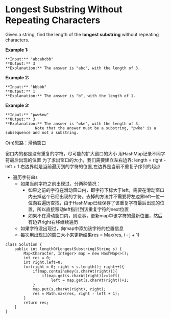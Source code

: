 # Longest Substring Without Repeating Characters

Given a string, find the length of the **longest substring** without repeating characters.

**Example 1:**
```
**Input:** "abcabcbb"
**Output:** 3 
**Explanation:** The answer is "abc", with the length of 3. 
```
**Example 2:**
```
**Input:** "bbbbb"
**Output:** 1
**Explanation:** The answer is "b", with the length of 1.
```
**Example 3:**
```
**Input:** "pwwkew"
**Output:** 3
**Explanation:** The answer is "wke", with the length of 3. 
             Note that the answer must be a substring, "pwke" is a subsequence and not a substring.
```
             

O(n)思路：滑动窗口

窗口内的都是没有重复的字符，尽可能的扩大窗口的大小
用HashMap记录不同字符最后出现的位置
为了求出窗口的大小，我们需要建立左右边界: length = right - left + 1
右边界就是当前遍历到的字符的位置,左边界是当前不重复子序列的起点
 
* 遍历字符串s
  * 如果当前字符之前出现过，分两种情况：
    * 如果之前的字符在滑动窗口内，即字符下标大于left，需要在滑动窗口内去掉这个已经出现的字符。去掉的方法并不需要将左边界left一位一位向右遍历查找，由于HashMap已经保存了该重复字符最后出现的位置，所以直接移动left指针到该重复字符的next位置
    * 如果不在滑动窗口内，则没事，更新map中该字符的最新位置，然后有边界right右移继续遍历
  * 如果字符没出现过，向map中添加该字符的位置信息
  * 每次用出现过的窗口大小来更新结果res = Max(res, i - j + 1)
 
```
class Solution {
    public int lengthOfLongestSubstring(String s) {      
        Map<Character, Integer> map = new HashMap<>();
        int res = 0;
        int right,left=0;
        for(right = 0; right < s.length(); right++){
            if(map.containsKey(s.charAt(right))){
                if(map.get(s.charAt(right))>=left)
                    left = map.get(s.charAt(right))+1;
            }          
            map.put(s.charAt(right), right);
            res = Math.max(res, right - left + 1);
        }
        return res;
    }
}
```
